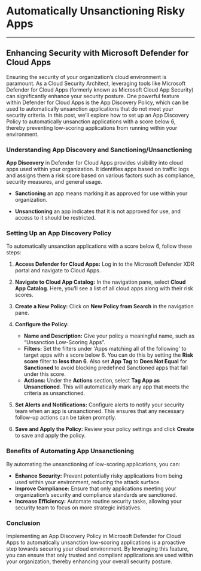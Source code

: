 # Automatically Unsanctioning Risky Apps
---

## Enhancing Security with Microsoft Defender for Cloud Apps

Ensuring the security of your organization’s cloud environment is paramount. As a Cloud Security Architect, leveraging tools like Microsoft Defender for Cloud Apps (formerly known as Microsoft Cloud App Security) can significantly enhance your security posture. One powerful feature within Defender for Cloud Apps is the App Discovery Policy, which can be used to automatically unsanction applications that do not meet your security criteria. In this post, we’ll explore how to set up an App Discovery Policy to automatically unsanction applications with a score below 6, thereby preventing low-scoring applications from running within your environment.

### Understanding App Discovery and Sanctioning/Unsanctioning

**App Discovery** in Defender for Cloud Apps provides visibility into cloud apps used within your organization. It identifies apps based on traffic logs and assigns them a risk score based on various factors such as compliance, security measures, and general usage.

- **Sanctioning** an app means marking it as approved for use within your organization. 

- **Unsanctioning** an app indicates that it is not approved for use, and access to it should be restricted.

### Setting Up an App Discovery Policy

To automatically unsanction applications with a score below 6, follow these steps:

1. **Access Defender for Cloud Apps:** Log in to the Microsoft Defender XDR portal and navigate to Cloud Apps.
    
2. **Navigate to Cloud App Catalog:** In the navigation pane, select **Cloud App Catalog**. Here, you’ll see a list of all cloud apps along with their risk scores.
    
3. **Create a New Policy:** Click on **New Policy from Search** in the navigation pane.
    
4. **Configure the Policy:**
    
    - **Name and Description:** Give your policy a meaningful name, such as “Unsanction Low-Scoring Apps”.
    - **Filters:** Set the filters under 'Apps matching all of the following' to target apps with a score below 6. You can do this by setting the **Risk score** filter to **less than 6**. Also set **App Tag** to **Does Not Equal** for **Sanctioned** to avoid blocking predefined Sanctioned apps that fall under this score.
    - **Actions:** Under the **Actions** section, select **Tag App as Unsanctioned**. This will automatically mark any app that meets the criteria as unsanctioned.

5. **Set Alerts and Notifications:** Configure alerts to notify your security team when an app is unsanctioned. This ensures that any necessary follow-up actions can be taken promptly.
    
6. **Save and Apply the Policy:** Review your policy settings and click **Create** to save and apply the policy.
    

### Benefits of Automating App Unsanctioning

By automating the unsanctioning of low-scoring applications, you can:

- **Enhance Security:** Prevent potentially risky applications from being used within your environment, reducing the attack surface.
- **Improve Compliance:** Ensure that only applications meeting your organization’s security and compliance standards are sanctioned.
- **Increase Efficiency:** Automate routine security tasks, allowing your security team to focus on more strategic initiatives.

### Conclusion

Implementing an App Discovery Policy in Microsoft Defender for Cloud Apps to automatically unsanction low-scoring applications is a proactive step towards securing your cloud environment. By leveraging this feature, you can ensure that only trusted and compliant applications are used within your organization, thereby enhancing your overall security posture.
